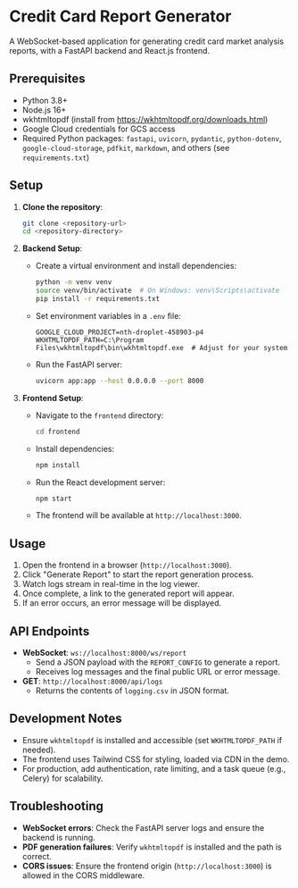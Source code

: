 # Credit Card Report Generator

A WebSocket-based application for generating credit card market analysis reports, with a FastAPI backend and React.js frontend.

## Prerequisites

- Python 3.8+
- Node.js 16+
- wkhtmltopdf (install from https://wkhtmltopdf.org/downloads.html)
- Google Cloud credentials for GCS access
- Required Python packages: `fastapi`, `uvicorn`, `pydantic`, `python-dotenv`, `google-cloud-storage`, `pdfkit`, `markdown`, and others (see `requirements.txt`)

## Setup

1. **Clone the repository**:
   ```bash
   git clone <repository-url>
   cd <repository-directory>
   ```

2. **Backend Setup**:
   - Create a virtual environment and install dependencies:
     ```bash
     python -m venv venv
     source venv/bin/activate  # On Windows: venv\Scripts\activate
     pip install -r requirements.txt
     ```
   - Set environment variables in a `.env` file:
     ```
     GOOGLE_CLOUD_PROJECT=nth-droplet-458903-p4
     WKHTMLTOPDF_PATH=C:\Program Files\wkhtmltopdf\bin\wkhtmltopdf.exe  # Adjust for your system
     ```
   - Run the FastAPI server:
     ```bash
     uvicorn app:app --host 0.0.0.0 --port 8000
     ```

3. **Frontend Setup**:
   - Navigate to the `frontend` directory:
     ```bash
     cd frontend
     ```
   - Install dependencies:
     ```bash
     npm install
     ```
   - Run the React development server:
     ```bash
     npm start
     ```
   - The frontend will be available at `http://localhost:3000`.

## Usage

1. Open the frontend in a browser (`http://localhost:3000`).
2. Click "Generate Report" to start the report generation process.
3. Watch logs stream in real-time in the log viewer.
4. Once complete, a link to the generated report will appear.
5. If an error occurs, an error message will be displayed.

## API Endpoints

- **WebSocket**: `ws://localhost:8000/ws/report`
  - Send a JSON payload with the `REPORT_CONFIG` to generate a report.
  - Receives log messages and the final public URL or error message.
- **GET**: `http://localhost:8000/api/logs`
  - Returns the contents of `logging.csv` in JSON format.

## Development Notes

- Ensure `wkhtmltopdf` is installed and accessible (set `WKHTMLTOPDF_PATH` if needed).
- The frontend uses Tailwind CSS for styling, loaded via CDN in the demo.
- For production, add authentication, rate limiting, and a task queue (e.g., Celery) for scalability.

## Troubleshooting

- **WebSocket errors**: Check the FastAPI server logs and ensure the backend is running.
- **PDF generation failures**: Verify `wkhtmltopdf` is installed and the path is correct.
- **CORS issues**: Ensure the frontend origin (`http://localhost:3000`) is allowed in the CORS middleware.